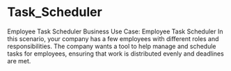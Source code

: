 # Task_Scheduler
Employee Task Scheduler
Business Use Case: Employee Task Scheduler
In this scenario, your company has a few employees with different roles and responsibilities. The company wants a tool to help manage and schedule tasks for employees, ensuring that work is distributed evenly and deadlines are met.
